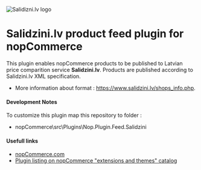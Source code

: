 ![Salidizni.lv logo](https://static.salidzini.lv/images/logo_button.gif)


Salidzini.lv product feed plugin for nopCommerce
===========

This plugin enables nopCommerce products to be published to Latvian price comparition service **Salidzini.lv**. Products are published according to Salidzini.lv XML specification.

- More information about format : https://www.salidzini.lv/shops_info.php.

#### Development Notes
To customize this plugin map this repository to folder :
- nopCommerce\src\Plugins\Nop.Plugin.Feed.Salidzini

#### Usefull links

- [nopCommerce.com](http://www.nopcommerce.com)
- [Plugin listing on nopCommerce "extensions and themes" catalog](http://www.nopcommerce.com/)

